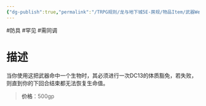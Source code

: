 ```yaml
---
{"dg-publish":true,"permalink":"/TRPG规则/龙与地下城5E-房规/物品Item/武器Weapon/附魔Enchantment/罕见Uncommon/【E】阴毒/"}
---
```



#防具 #罕见 #需同调 
# 描述
当你使用这把武器命中一个生物时，其必须进行一次DC13的体质豁免，若失败，则直到你的下回合结束都无法恢复生命值。

>**价格**：500gp